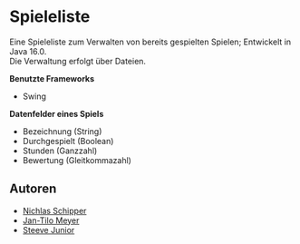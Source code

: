 # Spieleliste
Eine Spieleliste zum Verwalten von bereits gespielten Spielen; Entwickelt in Java 16.0.<br>
Die Verwaltung erfolgt über Dateien.

**Benutzte Frameworks**
- Swing

**Datenfelder eines Spiels**
- Bezeichnung   (String)
- Durchgespielt (Boolean)
- Stunden       (Ganzzahl)
- Bewertung     (Gleitkommazahl)

## Autoren
- [Nichlas Schipper](https://github.com/nic-schi)
- [Jan-Tilo Meyer](https://github.com/UngBuffel)
- [Steeve Junior](https://github.com/Steeve8)
